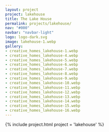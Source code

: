 ```yaml
---
layout: project
project: lakehouse
title: The Lake House
permalink: projects/lakehouse/
nav: "#000"
navbar: "navbar-light"
logo: logo-dark.svg
image: lakehouse-1.webp
gallery:
- creative_homes_lakehouse-1.webp
- creative_homes_lakehouse-4.webp
- creative_homes_lakehouse-5.webp
- creative_homes_lakehouse-6.webp
- creative_homes_lakehouse-7.webp
- creative_homes_lakehouse-8.webp
- creative_homes_lakehouse-9.webp
- creative_homes_lakehouse-10.webp
- creative_homes_lakehouse-11.webp
- creative_homes_lakehouse-12.webp
- creative_homes_lakehouse-13.webp
- creative_homes_lakehouse-14.webp
- creative_homes_lakehouse-15.webp
- creative_homes_lakehouse-16.webp
---
```


{% include project.html project = 'lakehouse' %}
